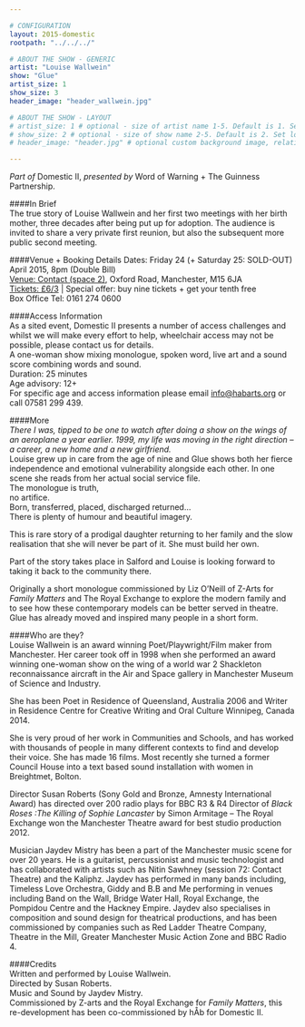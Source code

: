 ```yaml
---

# CONFIGURATION
layout: 2015-domestic
rootpath: "../../../"

# ABOUT THE SHOW - GENERIC
artist: "Louise Wallwein"
show: "Glue"
artist_size: 1
show_size: 3
header_image: "header_wallwein.jpg"

# ABOUT THE SHOW - LAYOUT
# artist_size: 1 # optional - size of artist name 1-5. Default is 1. Set longer names to lower values
# show_size: 2 # optional - size of show name 2-5. Default is 2. Set longer names to lower values
# header_image: "header.jpg" # optional custom background image, relative to current page

---
```

*Part of* Domestic II, *presented by* Word of Warning + The Guinness Partnership.      
         
####In Brief                      
The true story of Louise Wallwein and her first two meetings with her birth mother, three decades after being put up for adoption. The audience is invited to share a very private first reunion, but also the subsequent more public second meeting.           
    
####Venue + Booking Details
Dates: Friday 24 (+ Saturday 25: SOLD-OUT) April 2015, 8pm (Double Bill)        
[Venue: Contact (space 2)](http://contactmcr.com/visit/getting-here), Oxford Road, Manchester, M15 6JA            
[Tickets: £6/3](http://contactmcr.com/whats-on/35092-works-ahead-2015/booking) | Special offer: buy nine tickets + get your tenth free            
Box Office Tel: 0161 274 0600        
        
####Access Information      
As a sited event, Domestic II presents a number of access challenges and whilst we will make every effort to help, wheelchair access may not be possible, please contact us for details.    
A one-woman show mixing monologue, spoken word, live art and a sound score combining words and sound.   
Duration: 25 minutes   
Age advisory: 12+    
For specific age and access information please email info@habarts.org or call 07581 299 439.  

####More    
*There I was, tipped to be one to watch after doing a show on the wings of an aeroplane a year earlier. 1999, my life was moving in the right direction – a career, a new home and a new girlfriend.*    
Louise grew up in care from the age of nine and Glue shows both her fierce
independence and emotional vulnerability alongside each other. In one scene she reads from her actual social service file.   
The monologue is truth,    
no artifice.    
Born, transferred, placed, discharged returned…    
There is plenty of humour and beautiful imagery.    

This is rare story of a prodigal daughter returning to her family and the slow
realisation that she will never be part of it. She must build her own.     

Part of the story takes place in Salford and Louise is looking forward to taking it back to the community there.    

Originally a short monologue commissioned by Liz O’Neill of Z-Arts for *Family Matters* and The Royal Exchange to explore the modern family and to see how these contemporary models can be better served in theatre.
Glue has already moved and inspired many people in a short form.    
                          
####Who are they?    
Louise Wallwein is an award winning Poet/Playwright/Film maker from Manchester. Her career took off in 1998 when she performed an award winning one-woman show on the wing of a world war 2 Shackleton reconnaissance aircraft in the Air and Space gallery in Manchester Museum of Science and Industry.    
  
She has been Poet in Residence of Queensland, Australia 2006 and Writer	in Residence Centre for Creative Writing and Oral Culture Winnipeg, Canada 2014.   			She is very proud of her work in Communities and Schools, and has worked with thousands of people in many different contexts to find and develop their voice. She has made 16 films. Most recently she turned a former Council House into a text based sound installation with women in Breightmet, Bolton.    
Director Susan Roberts (Sony Gold and Bronze, Amnesty International  Award)  has directed over 200 radio plays for BBC R3 & R4 Director of *Black Roses :The Killing of Sophie Lancaster* by Simon Armitage – The Royal Exchange won the Manchester Theatre award for best studio production 2012.     
Musician Jaydev Mistry has been a part of the Manchester music scene for over 20 years.  He is a guitarist, percussionist and music technologist and has collaborated with artists such as Nitin Sawhney (session 72: Contact Theatre) and the Kaliphz. Jaydev has performed in many bands including, Timeless Love Orchestra, Giddy and B.B and Me performing in venues including Band on the Wall, Bridge Water Hall, Royal Exchange, the Pompidou Centre and the Hackney Empire. Jaydev also specialises in composition and sound design for theatrical productions, and has been commissioned by companies such as Red Ladder Theatre Company, Theatre in the Mill, Greater Manchester Music Action Zone and BBC Radio 4.     
               
####Credits         
Written and performed by Louise Wallwein.    
Directed by Susan Roberts.    
Music and Sound by Jaydev Mistry.    
Commissioned by Z-arts and the Royal Exchange for *Family Matters*, this re-development has been co-commissioned by hÅb for Domestic II.    
   
